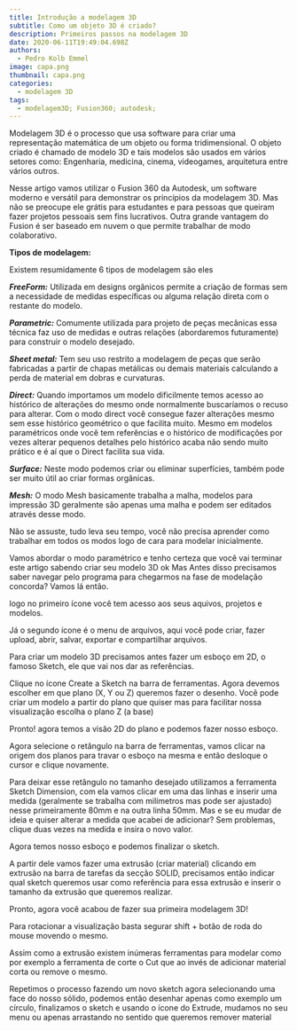 ```yaml
---
title: Introdução a modelagem 3D
subtitle: Como um objeto 3D é criado?
description: Primeiros passos na modelagem 3D
date: 2020-06-11T19:49:04.698Z
authors:
  - Pedro Kolb Emmel
image: capa.png
thumbnail: capa.png
categories:
  - modelagem 3D
tags:
  - modelagem3D; Fusion360; autodesk;
---
```

<!--StartFragment-->

Modelagem 3D é o processo que usa software para criar uma representação matemática de um objeto ou forma tridimensional. O objeto criado é chamado de modelo 3D e tais modelos são usados em vários setores como: Engenharia, medicina, cinema, videogames, arquitetura entre vários outros.



Nesse artigo vamos utilizar o Fusion 360 da Autodesk, um software moderno e versátil para demonstrar os princípios da modelagem 3D. Mas não se preocupe ele grátis para estudantes e para pessoas que queiram fazer projetos pessoais sem fins lucrativos. Outra grande vantagem do Fusion é ser baseado em nuvem o que permite trabalhar de modo colaborativo.



**Tipos de modelagem:**



Existem resumidamente 6 tipos de modelagem são eles



***FreeForm:*** Utilizada em designs orgânicos permite a criação de formas sem a necessidade de medidas específicas ou alguma relação direta com o restante do modelo.



***Parametric:*** Comumente utilizada para projeto de peças mecânicas essa técnica faz uso de medidas e outras relações (abordaremos futuramente) para construir o modelo desejado.



***Sheet metal:*** Tem seu uso restrito a modelagem de peças que serão fabricadas a partir de chapas metálicas ou demais materiais calculando a perda de material em dobras e curvaturas.



***Direct:*** Quando importamos um modelo dificilmente temos acesso ao histórico de alterações do mesmo onde normalmente buscaríamos o recuso para alterar. Com o modo direct você consegue fazer alterações mesmo sem esse histórico geométrico o que facilita muito. Mesmo em modelos paramétricos onde você tem referências e o histórico de modificações por vezes alterar pequenos detalhes pelo histórico acaba não sendo muito prático e é aí que o Direct facilita sua vida.



***Surface:*** Neste modo podemos criar ou eliminar superfícies, também pode ser muito útil ao criar formas orgânicas.



***Mesh:*** O modo Mesh basicamente trabalha a malha, modelos para impressão 3D geralmente são apenas uma malha e podem ser editados através desse modo.



Não se assuste, tudo leva seu tempo, você não precisa aprender como trabalhar em todos os modos logo de cara para modelar inicialmente.



Vamos abordar o modo paramétrico e tenho certeza que você vai terminar este artigo sabendo criar seu modelo 3D ok Mas Antes disso precisamos saber navegar pelo programa para chegarmos na fase de modelação concorda? Vamos lá então.



logo no primeiro ícone você tem acesso aos seus aquivos, projetos e modelos.



Já o segundo ícone é o menu de arquivos, aqui você pode criar, fazer upload, abrir, salvar, exportar e compartilhar arquivos.



Para criar um modelo 3D precisamos antes fazer um esboço em 2D, o famoso Sketch, ele que vai nos dar as referências.



Clique no ícone Create a Sketch na barra de ferramentas. Agora devemos escolher em que plano (X, Y ou Z) queremos fazer o desenho. Você pode criar um modelo a partir do plano que quiser mas para facilitar nossa visualização escolha o plano Z (a base)



Pronto! agora temos a visão 2D do plano e podemos fazer nosso esboço.



Agora selecione o retângulo na barra de ferramentas, vamos clicar na origem dos planos para travar o esboço na mesma e então desloque o cursor e clique novamente.



Para deixar esse retângulo no tamanho desejado utilizamos a ferramenta Sketch Dimension, com ela vamos clicar em uma das linhas e inserir uma medida (geralmente se trabalha com milímetros mas pode ser ajustado) nesse primeiramente 80mm e na outra linha 50mm. Mas e se eu mudar de ideia e quiser alterar a medida que acabei de adicionar? Sem problemas, clique duas vezes na medida e insira o novo valor.



Agora temos nosso esboço e podemos finalizar o sketch.



A partir dele vamos fazer uma extrusão (criar material) clicando em extrusão na barra de tarefas da secção SOLID, precisamos então indicar qual sketch queremos usar como referência para essa extrusão e inserir o tamanho da extrusão que queremos realizar.



Pronto, agora você acabou de fazer sua primeira modelagem 3D!



Para rotacionar a visualização basta segurar shift + botão de roda do mouse movendo o mesmo.



Assim como a extrusão existem inúmeras ferramentas para modelar como por exemplo a ferramenta de corte o Cut que ao invés de adicionar material corta ou remove o mesmo.



Repetimos o processo fazendo um novo sketch agora selecionando uma face do nosso sólido, podemos então desenhar apenas como exemplo um círculo, finalizamos o sketch e usando o ícone do Extrude, mudamos no seu menu ou apenas arrastando no sentido que queremos remover material

<!--EndFragment-->